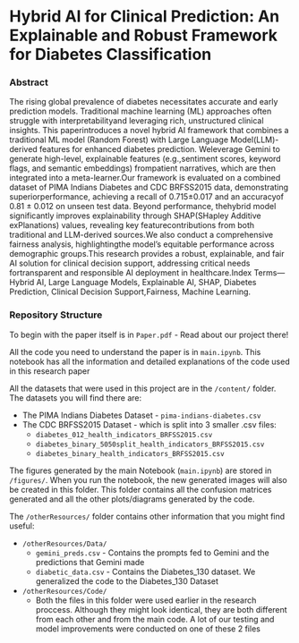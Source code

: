 # Hybrid AI for Clinical Prediction: An Explainable and Robust Framework for Diabetes Classification

### Abstract
The rising global prevalence of diabetes necessitates accurate and early prediction models. Traditional machine learning (ML) approaches often struggle with interpretabilityand leveraging rich, unstructured clinical insights. This paperintroduces a novel hybrid AI framework that combines a traditional ML model (Random Forest) with Large Language Model(LLM)-derived features for enhanced diabetes prediction. Weleverage Gemini to generate high-level, explainable features (e.g.,sentiment scores, keyword flags, and semantic embeddings) frompatient narratives, which are then integrated into a meta-learner.Our framework is evaluated on a combined dataset of PIMA Indians Diabetes and CDC BRFSS2015 data, demonstrating superiorperformance, achieving a recall of 0.715±0.017 and an accuracyof 0.81 ± 0.012 on unseen test data. Beyond performance, thehybrid model significantly improves explainability through SHAP(SHapley Additive exPlanations) values, revealing key featurecontributions from both traditional and LLM-derived sources.We also conduct a comprehensive fairness analysis, highlightingthe model’s equitable performance across demographic groups.This research provides a robust, explainable, and fair AI solution for clinical decision support, addressing critical needs fortransparent and responsible AI deployment in healthcare.Index Terms—Hybrid AI, Large Language Models, Explainable AI, SHAP, Diabetes Prediction, Clinical Decision Support,Fairness, Machine Learning.

### Repository Structure
To begin with the paper itself is in `Paper.pdf` - Read about our project there!

All the code you need to understand the paper is in `main.ipynb`. This notebook has all the information and detailed explanations of the code used in this research paper


All the datasets that were used in this project are in the `/content/` folder. The datasets you will find there are: 
 - The PIMA Indians Diabetes Dataset - `pima-indians-diabetes.csv`
 - The CDC BRFSS2015 Dataset - which is split into 3 smaller .csv files:
   - `diabetes_012_health_indicators_BRFSS2015.csv`
   - `diabetes_binary_5050split_health_indicators_BRFSS2015.csv`
   - `diabetes_binary_health_indicators_BRFSS2015.csv`

The figures generated by the main Notebook (`main.ipynb`) are stored in `/figures/`. When you run the notebook, the new generated images will also be created in this folder. This folder contains all the confusion matrices generated and all the other plots/diagrams generated by the code.


The `/otherResources/` folder contains other information that you might find useful:
 - `/otherResources/Data/`
    - `gemini_preds.csv` - Contains the prompts fed to Gemini and the predictions that Gemini made
    - `diabetic_data.csv` - Contains the Diabetes_130 dataset. We generalized the code to the Diabetes_130 Dataset
 - `/otherResources/Code/`
     - Both the files in this folder were used earlier in the research proccess. Although they might look identical, they are both different from each other and from the main code. A lot of our testing and model improvements were conducted on one of these 2 files
